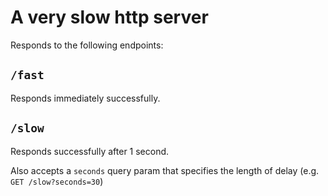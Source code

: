 # A very slow http server

Responds to the following endpoints:

## `/fast`

Responds immediately successfully.

## `/slow`

Responds successfully after 1 second.

Also accepts a `seconds` query param that specifies the length of delay (e.g. `GET /slow?seconds=30`)
